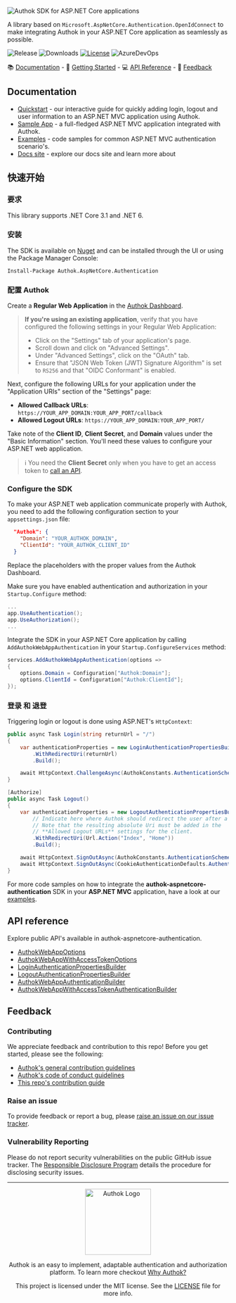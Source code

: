 ![Authok SDK for ASP.NET Core applications](https://cdn.authok.cn/website/sdks/banners/authok-aspnetcore-authentication-banner.png)

A library based on `Microsoft.AspNetCore.Authentication.OpenIdConnect` to make integrating Authok in your ASP.NET Core application as seamlessly as possible.

![Release](https://img.shields.io/github/v/release/authok/authok-aspnetcore-authentication)
![Downloads](https://img.shields.io/nuget/dt/authok.aspnetcore.authentication)
[![License](https://img.shields.io/:license-MIT-blue.svg?style=flat)](https://opensource.org/licenses/MIT)
![AzureDevOps](https://img.shields.io/azure-devops/build/AuthokSDK/Authok.AspNetCore.Authentication/8)

:books: [Documentation](#documentation) - :rocket: [Getting Started](#getting-started) - :computer: [API Reference](#api-reference) - :speech_balloon: [Feedback](#feedback)

## Documentation

- [Quickstart](https://authok.cn/docs/quickstart/webapp/aspnet-core) - our interactive guide for quickly adding login, logout and user information to an ASP.NET MVC application using Authok.
- [Sample App](https://github.com/authok-samples/authok-aspnetcore-mvc-samples/tree/master/Quickstart/Sample) - a full-fledged ASP.NET MVC application integrated with Authok.
- [Examples](https://github.com/authok/authok-aspnetcore-authentication/blob/main/EXAMPLES.md) - code samples for common ASP.NET MVC authentication scenario's.
- [Docs site](https://www.authok.cn/docs) - explore our docs site and learn more about 

## 快速开始
### 要求

This library supports .NET Core 3.1 and .NET 6.

### 安装

The SDK is available on [Nuget](https://www.nuget.org/packages/Authok.AspNetCore.Authentication) and can be installed through the UI or using the Package Manager Console:

```
Install-Package Authok.AspNetCore.Authentication
```

### 配置 Authok

Create a **Regular Web Application** in the [Authok Dashboard](https://mgmt.authok.cn/#/applications).

> **If you're using an existing application**, verify that you have configured the following settings in your Regular Web Application:
>
> - Click on the "Settings" tab of your application's page.
> - Scroll down and click on "Advanced Settings".
> - Under "Advanced Settings", click on the "OAuth" tab.
> - Ensure that "JSON Web Token (JWT) Signature Algorithm" is set to `RS256` and that "OIDC Conformant" is enabled.

Next, configure the following URLs for your application under the "Application URIs" section of the "Settings" page:

- **Allowed Callback URLs**: `https://YOUR_APP_DOMAIN:YOUR_APP_PORT/callback`
- **Allowed Logout URLs**: `https://YOUR_APP_DOMAIN:YOUR_APP_PORT/`

Take note of the **Client ID**, **Client Secret**, and **Domain** values under the "Basic Information" section. You'll need these values to configure your ASP.NET web application.

> :information_source: You need the **Client Secret** only when you have to get an access token to [call an API](#calling-an-api).

### Configure the SDK

To make your ASP.NET web application communicate properly with Authok, you need to add the following configuration section to your `appsettings.json` file:

```json
  "Authok": {
    "Domain": "YOUR_AUTHOK_DOMAIN",
    "ClientId": "YOUR_AUTHOK_CLIENT_ID"
  }
```

Replace the placeholders with the proper values from the Authok Dashboard.

Make sure you have enabled authentication and authorization in your `Startup.Configure` method:

```csharp
...
app.UseAuthentication();
app.UseAuthorization();
...
```

Integrate the SDK in your ASP.NET Core application by calling `AddAuthokWebAppAuthentication` in your `Startup.ConfigureServices` method:

```csharp
services.AddAuthokWebAppAuthentication(options =>
{
    options.Domain = Configuration["Authok:Domain"];
    options.ClientId = Configuration["Authok:ClientId"];
});
```

### 登录 和 退登
Triggering login or logout is done using ASP.NET's `HttpContext`:

```csharp
public async Task Login(string returnUrl = "/")
{
    var authenticationProperties = new LoginAuthenticationPropertiesBuilder()
        .WithRedirectUri(returnUrl)
        .Build();

    await HttpContext.ChallengeAsync(AuthokConstants.AuthenticationScheme, authenticationProperties);
}

[Authorize]
public async Task Logout()
{
    var authenticationProperties = new LogoutAuthenticationPropertiesBuilder()
        // Indicate here where Authok should redirect the user after a logout.
        // Note that the resulting absolute Uri must be added in the
        // **Allowed Logout URLs** settings for the client.
        .WithRedirectUri(Url.Action("Index", "Home"))
        .Build();

    await HttpContext.SignOutAsync(AuthokConstants.AuthenticationScheme, authenticationProperties);
    await HttpContext.SignOutAsync(CookieAuthenticationDefaults.AuthenticationScheme);
}
```

For more code samples on how to integrate the **authok-aspnetcore-authentication** SDK in your **ASP.NET MVC** application, have a look at our [examples](https://github.com/authok/authok-aspnetcore-authentication/blob/main/EXAMPLES.md).

## API reference
Explore public API's available in authok-aspnetcore-authentication.

- [AuthokWebAppOptions](https://authok.github.io/authok-aspnetcore-authentication/api/Authok.AspNetCore.Authentication.AuthokWebAppOptions.html)
- [AuthokWebAppWithAccessTokenOptions](https://authok.github.io/authok-aspnetcore-authentication/api/Authok.AspNetCore.Authentication.AuthokWebAppWithAccessTokenOptions.html)
- [LoginAuthenticationPropertiesBuilder](https://authok.github.io/authok-aspnetcore-authentication/api/Authok.AspNetCore.Authentication.LoginAuthenticationPropertiesBuilder.html)
- [LogoutAuthenticationPropertiesBuilder](https://authok.github.io/authok-aspnetcore-authentication/api/Authok.AspNetCore.Authentication.LogoutAuthenticationPropertiesBuilder.html)
- [AuthokWebAppAuthenticationBuilder](https://authok.github.io/authok-aspnetcore-authentication/api/Authok.AspNetCore.Authentication.AuthokWebAppAuthenticationBuilder.html)
- [AuthokWebAppWithAccessTokenAuthenticationBuilder](https://authok.github.io/authok-aspnetcore-authentication/api/Authok.AspNetCore.Authentication.AuthokWebAppWithAccessTokenAuthenticationBuilder.html)

## Feedback
### Contributing

We appreciate feedback and contribution to this repo! Before you get started, please see the following:

- [Authok's general contribution guidelines](https://github.com/authok/open-source-template/blob/master/GENERAL-CONTRIBUTING.md)
- [Authok's code of conduct guidelines](https://github.com/authok/open-source-template/blob/master/CODE-OF-CONDUCT.md)
- [This repo's contribution guide](https://github.com/authok/authok-aspnetcore-authentication/blob/main/CONTRIBUTING.md)

### Raise an issue

To provide feedback or report a bug, please [raise an issue on our issue tracker](https://github.com/authok/authok-aspnetcore-authentication/issues).

### Vulnerability Reporting

Please do not report security vulnerabilities on the public GitHub issue tracker. The [Responsible Disclosure Program](https://authok.cn/responsible-disclosure-policy) details the procedure for disclosing security issues.

---

<p align="center">
  <picture>
    <source media="(prefers-color-scheme: light)" srcset="https://cdn.authok.cn/website/sdks/logos/authok_light_mode.png"   width="150">
    <source media="(prefers-color-scheme: dark)" srcset="https://cdn.authok.cn/website/sdks/logos/authok_dark_mode.png" width="150">
    <img alt="Authok Logo" src="https://cdn.authok.cn/website/sdks/logos/authok_light_mode.png" width="150">
  </picture>
</p>
<p align="center">Authok is an easy to implement, adaptable authentication and authorization platform. To learn more checkout <a href="https://authok.com/why-authok">Why Authok?</a></p>
<p align="center">
This project is licensed under the MIT license. See the <a href="https://github.com/authok/authok-aspnetcore-authentication/blob/main/LICENSE"> LICENSE</a> file for more info.</p>

